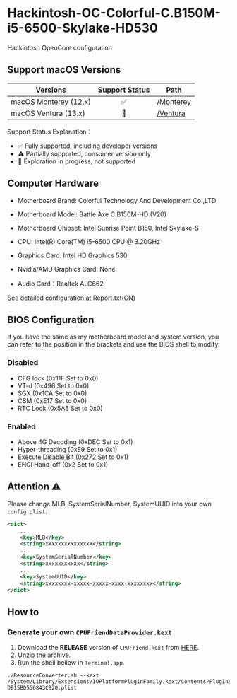 # Hackintosh-OC-Colorful-C.B150M-i5-6500-Skylake-HD530

Hackintosh OpenCore configuration

## Support macOS Versions

| Versions              | Support Status | Path                                                                                                         |
|-----------------------|:--------------:|--------------------------------------------------------------------------------------------------------------|
| macOS Monterey (12.x) |       ✅        | [/Monterey](https://github.com/zmlu/Hackintosh-OC-Colorful-C.B150M-i5-6500-Skylake-HD530/tree/main/Monterey) |
| macOS Ventura (13.x)  |       🚧       | [/Ventura](https://github.com/zmlu/Hackintosh-OC-Colorful-C.B150M-i5-6500-Skylake-HD530/tree/main/Ventura)   |

Support Status Explanation：
* ✅ Fully supported, including developer versions
* ⚠️ Partially supported, consumer version only
* 🚧 Exploration in progress, not supported

## Computer Hardware

* Motherboard Brand: Colorful Technology And Development Co.,LTD
* Motherboard Model: Battle Axe C.B150M-HD (V20)
* Motherboard Chipset: Intel Sunrise Point B150, Intel Skylake-S

* CPU: Intel(R) Core(TM) i5-6500 CPU @ 3.20GHz
* Graphics Card: Intel HD Graphics 530
* Nvidia/AMD Graphics Card: None
* Audio Card：Realtek ALC662

See detailed configuration at Report.txt(CN)

## BIOS Configuration

If you have the same as my motherboard model and system version, you can refer to the position in the brackets and use the BIOS shell to modify.

### Disabled

* CFG lock (0x11F Set to 0x0)
* VT-d (0x496 Set to 0x0)
* SGX (0x1CA Set to 0x0)
* CSM (0xE17 Set to 0x0)
* RTC Lock (0x5A5 Set to 0x0)

### Enabled

* Above 4G Decoding (0xDEC Set to 0x1)
* Hyper-threading (0xE9 Set to 0x1)
* Execute Disable Bit (0x272 Set to 0x1)
* EHCI Hand-off (0x2 Set to 0x1)

## Attention ⚠️

Please change MLB, SystemSerialNumber, SystemUUID into your own `config.plist`.

```xml
<dict>
    ...
    <key>MLB</key>
    <string>xxxxxxxxxxxxxxx</string>
    ...
    <key>SystemSerialNumber</key>
    <string>xxxxxxxxxxx</string>
    ...
    <key>SystemUUID</key>
    <string>xxxxxxxx-xxxxx-xxxxx-xxxx-xxxxxxxx</string>
</dict>
```

## How to

### Generate your own `CPUFriendDataProvider.kext`

1. Download the **RELEASE** version of `CPUFriend.kext` from [HERE](https://dortania.github.io/builds/?product=CPUFriend&viewall=true).
2. Unzip the archive.
3. Run the shell bellow in `Terminal.app`.

```shell
./ResourceConverter.sh --kext /System/Library/Extensions/IOPlatformPluginFamily.kext/Contents/PlugIns/X86PlatformPlugin.kext/Contents/Resources/Mac-DB15BD556843C820.plist
```




